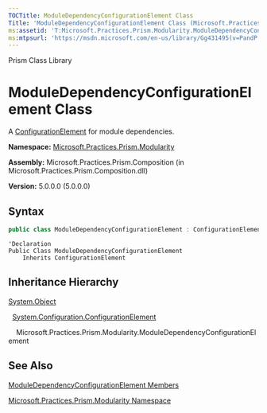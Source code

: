 ```yaml
---
TOCTitle: ModuleDependencyConfigurationElement Class
Title: 'ModuleDependencyConfigurationElement Class (Microsoft.Practices.Prism.Modularity)'
ms:assetid: 'T:Microsoft.Practices.Prism.Modularity.ModuleDependencyConfigurationElement'
ms:mtpsurl: 'https://msdn.microsoft.com/en-us/library/Gg431495(v=PandP.50)'
---
```


Prism Class Library

# ModuleDependencyConfigurationElement Class

A [ConfigurationElement](http://msdn2.microsoft.com/en-us/library/kyx77cz3) for module dependencies.

**Namespace:** [Microsoft.Practices.Prism.Modularity](https://msdn.microsoft.com/en-us/library/microsoft.practices.prism.modularity(v=pandp.50))

**Assembly:** Microsoft.Practices.Prism.Composition (in Microsoft.Practices.Prism.Composition.dll)

**Version:** 5.0.0.0 (5.0.0.0)

## Syntax

```C#
public class ModuleDependencyConfigurationElement : ConfigurationElement
```
```VB
'Declaration
Public Class ModuleDependencyConfigurationElement
	Inherits ConfigurationElement
```

## Inheritance Hierarchy

<span id="familyToggle"></span>[System.Object](http://msdn2.microsoft.com/en-us/library/e5kfa45b)

  [System.Configuration.ConfigurationElement](http://msdn2.microsoft.com/en-us/library/kyx77cz3)
  
    Microsoft.Practices.Prism.Modularity.ModuleDependencyConfigurationElement

## See Also


[ModuleDependencyConfigurationElement Members](https://msdn.microsoft.com/en-us/library/microsoft.practices.prism.modularity.moduledependencyconfigurationelement_members(v=pandp.50))

[Microsoft.Practices.Prism.Modularity Namespace](https://msdn.microsoft.com/en-us/library/microsoft.practices.prism.modularity(v=pandp.50))

